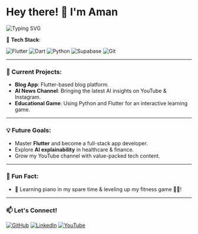 # Hey there! 👋 I'm Aman

![Typing SVG](https://readme-typing-svg.demolab.com?font=Fira+Code&weight=500&size=24&duration=4000&pause=1000&color=F76868&center=true&vCenter=true&width=450&lines=App+Developer+%7C+AI+Enthusiast;Building+with+Flutter+and+Python;Tech+for+the+Future+%F0%9F%A7%AA+%7C+Final+Year+Student)

🚀 **Tech Stack**:
  
![Flutter](https://img.shields.io/badge/-Flutter-02569B?style=flat&logo=flutter&logoColor=white) 
![Dart](https://img.shields.io/badge/-Dart-0175C2?style=flat&logo=dart&logoColor=white) 
![Python](https://img.shields.io/badge/-Python-3776AB?style=flat&logo=python&logoColor=white)
![Supabase](https://img.shields.io/badge/-Supabase-3ECF8E?style=flat&logo=supabase&logoColor=white)
![Git](https://img.shields.io/badge/-Git-F05032?style=flat&logo=git&logoColor=white)

---

### 🚧 Current Projects:
- **Blog App**: Flutter-based blog platform.
- **AI News Channel**: Bringing the latest AI insights on YouTube & Instagram.
- **Educational Game**: Using Python and Flutter for an interactive learning game.

---

### 💡 Future Goals:
- Master **Flutter** and become a full-stack app developer.
- Explore **AI explainability** in healthcare & finance.
- Grow my YouTube channel with value-packed tech content.

---

### 🌟 Fun Fact:
- 🎹 Learning piano in my spare time & leveling up my fitness game 🏋️‍♂️!

---

### 📫 Let's Connect!
[![GitHub](https://img.shields.io/badge/-GitHub-181717?style=flat&logo=github)](https://github.com/amannn231)
[![LinkedIn](https://img.shields.io/badge/-LinkedIn-blue?style=flat&logo=linkedin&logoColor=white)](https://linkedin.com/in/aman-maurya-3ba255237)
[![YouTube](https://img.shields.io/badge/-YouTube-red?style=flat&logo=youtube&logoColor=white)](https://youtube.com/your-channel)

